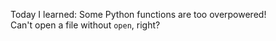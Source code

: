 Today I learned: Some Python functions are too overpowered!  
Can't open a file without `open`, right?  
